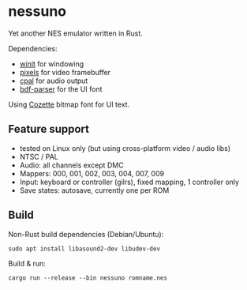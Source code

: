 # nessuno

Yet another NES emulator written in Rust.

Dependencies:
- [winit](https://github.com/rust-windowing/winit/) for windowing
- [pixels](https://github.com/parasyte/pixels/) for video framebuffer
- [cpal](https://github.com/RustAudio/cpal) for audio output
- [bdf-parser](https://github.com/embedded-graphics/bdf) for the UI font

Using [Cozette](https://github.com/slavfox/Cozette/) bitmap font for UI text.

## Feature support

- tested on Linux only (but using cross-platform video / audio libs)
- NTSC / PAL
- Audio: all channels except DMC
- Mappers: 000, 001, 002, 003, 004, 007, 009
- Input: keyboard or controller (gilrs), fixed mapping, 1 controller only
- Save states: autosave, currently one per ROM

## Build

Non-Rust build dependencies (Debian/Ubuntu):

```
sudo apt install libasound2-dev libudev-dev
```

Build & run:

```
cargo run --release --bin nessuno romname.nes
```
